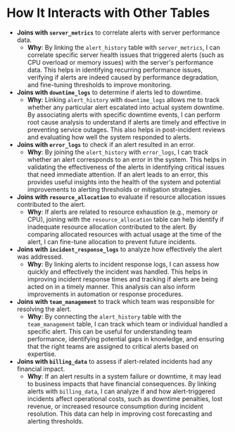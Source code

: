# How It Interacts with Other Tables

- **Joins with `server_metrics`** to correlate alerts with server performance data.
    - **Why**: By linking the `alert_history` table with `server_metrics`, I can correlate specific server health issues that triggered alerts (such as CPU overload or memory issues) with the server's performance data. This helps in identifying recurring performance issues, verifying if alerts are indeed caused by performance degradation, and fine-tuning thresholds to improve monitoring.
- **Joins with `downtime_logs`** to determine if alerts led to downtime.
    - **Why**: Linking `alert_history` with `downtime_logs` allows me to track whether any particular alert escalated into actual system downtime. By associating alerts with specific downtime events, I can perform root cause analysis to understand if alerts are timely and effective in preventing service outages. This also helps in post-incident reviews and evaluating how well the system responded to alerts.
- **Joins with `error_logs`** to check if an alert resulted in an error.
    - **Why**: By joining the `alert_history` with `error_logs`, I can track whether an alert corresponds to an error in the system. This helps in validating the effectiveness of the alerts in identifying critical issues that need immediate attention. If an alert leads to an error, this provides useful insights into the health of the system and potential improvements to alerting thresholds or mitigation strategies.
- **Joins with `resource_allocation`** to evaluate if resource allocation issues contributed to the alert.
    - **Why**: If alerts are related to resource exhaustion (e.g., memory or CPU), joining with the `resource_allocation` table can help identify if inadequate resource allocation contributed to the alert. By comparing allocated resources with actual usage at the time of the alert, I can fine-tune allocation to prevent future incidents.
- **Joins with `incident_response_logs`** to analyze how effectively the alert was addressed.
    - **Why**: By linking alerts to incident response logs, I can assess how quickly and effectively the incident was handled. This helps in improving incident response times and tracking if alerts are being acted on in a timely manner. This analysis can also inform improvements in automation or response procedures.
- **Joins with `team_management`** to track which team was responsible for resolving the alert.
    - **Why**: By connecting the `alert_history` table with the `team_management` table, I can track which team or individual handled a specific alert. This can be useful for understanding team performance, identifying potential gaps in knowledge, and ensuring that the right teams are assigned to critical alerts based on expertise.
- **Joins with `billing_data`** to assess if alert-related incidents had any financial impact.
    - **Why**: If an alert results in a system failure or downtime, it may lead to business impacts that have financial consequences. By linking alerts with `billing_data`, I can analyze if and how alert-triggered incidents affect operational costs, such as downtime penalties, lost revenue, or increased resource consumption during incident resolution. This data can help in improving cost forecasting and alerting thresholds.